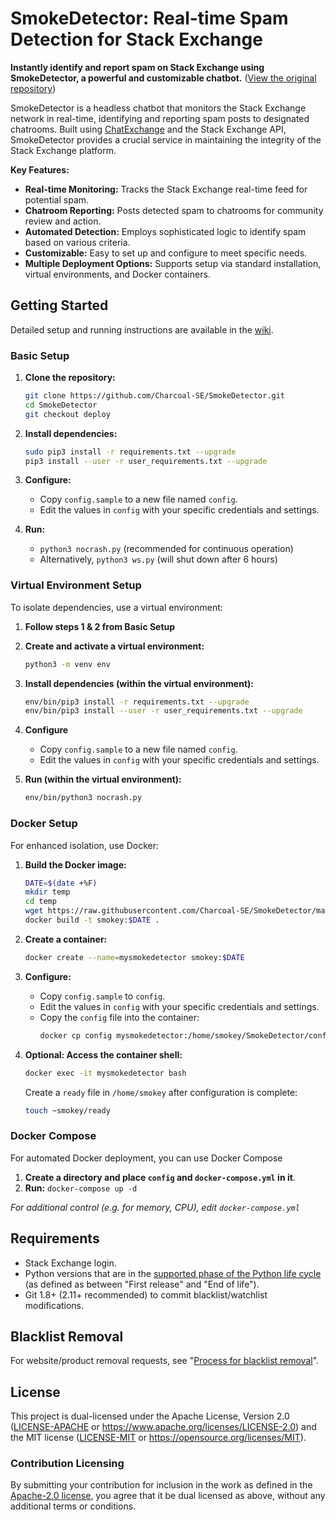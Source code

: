 # SmokeDetector: Real-time Spam Detection for Stack Exchange

**Instantly identify and report spam on Stack Exchange using SmokeDetector, a powerful and customizable chatbot.** ([View the original repository](https://github.com/Charcoal-SE/SmokeDetector))

SmokeDetector is a headless chatbot that monitors the Stack Exchange network in real-time, identifying and reporting spam posts to designated chatrooms. Built using [ChatExchange](https://github.com/Manishearth/ChatExchange) and the Stack Exchange API, SmokeDetector provides a crucial service in maintaining the integrity of the Stack Exchange platform.

**Key Features:**

*   **Real-time Monitoring:**  Tracks the Stack Exchange real-time feed for potential spam.
*   **Chatroom Reporting:** Posts detected spam to chatrooms for community review and action.
*   **Automated Detection:** Employs sophisticated logic to identify spam based on various criteria.
*   **Customizable:** Easy to set up and configure to meet specific needs.
*   **Multiple Deployment Options:** Supports setup via standard installation, virtual environments, and Docker containers.

## Getting Started

Detailed setup and running instructions are available in the [wiki](https://charcoal-se.org/smokey/).

### Basic Setup

1.  **Clone the repository:**

    ```bash
    git clone https://github.com/Charcoal-SE/SmokeDetector.git
    cd SmokeDetector
    git checkout deploy
    ```

2.  **Install dependencies:**

    ```bash
    sudo pip3 install -r requirements.txt --upgrade
    pip3 install --user -r user_requirements.txt --upgrade
    ```

3.  **Configure:**
    *   Copy `config.sample` to a new file named `config`.
    *   Edit the values in `config` with your specific credentials and settings.
4.  **Run:**
    *   `python3 nocrash.py` (recommended for continuous operation)
    *   Alternatively, `python3 ws.py` (will shut down after 6 hours)

### Virtual Environment Setup

To isolate dependencies, use a virtual environment:

1.  **Follow steps 1 & 2 from Basic Setup**
2.  **Create and activate a virtual environment:**

    ```bash
    python3 -m venv env
    ```

3.  **Install dependencies (within the virtual environment):**

    ```bash
    env/bin/pip3 install -r requirements.txt --upgrade
    env/bin/pip3 install --user -r user_requirements.txt --upgrade
    ```

4.  **Configure**
    *   Copy `config.sample` to a new file named `config`.
    *   Edit the values in `config` with your specific credentials and settings.
5.  **Run (within the virtual environment):**

    ```bash
    env/bin/python3 nocrash.py
    ```

### Docker Setup

For enhanced isolation, use Docker:

1.  **Build the Docker image:**

    ```bash
    DATE=$(date +%F)
    mkdir temp
    cd temp
    wget https://raw.githubusercontent.com/Charcoal-SE/SmokeDetector/master/Dockerfile
    docker build -t smokey:$DATE .
    ```

2.  **Create a container:**

    ```bash
    docker create --name=mysmokedetector smokey:$DATE
    ```

3.  **Configure:**

    *   Copy `config.sample` to `config`.
    *   Edit the values in `config` with your specific credentials and settings.
    *   Copy the `config` file into the container:
        ```bash
        docker cp config mysmokedetector:/home/smokey/SmokeDetector/config
        ```

4.  **Optional: Access the container shell:**

    ```bash
    docker exec -it mysmokedetector bash
    ```

    Create a `ready` file in `/home/smokey` after configuration is complete:

    ```bash
    touch ~smokey/ready
    ```

### Docker Compose

For automated Docker deployment, you can use Docker Compose

1.  **Create a directory and place `config` and `docker-compose.yml` in it**.
2.  **Run:**
    `docker-compose up -d`

*For additional control (e.g. for memory, CPU), edit `docker-compose.yml`*

## Requirements

*   Stack Exchange login.
*   Python versions that are in the [supported phase of the Python life cycle](https://devguide.python.org/versions/) (as defined as between "First release" and "End of life").
*   Git 1.8+ (2.11+ recommended) to commit blacklist/watchlist modifications.

## Blacklist Removal

For website/product removal requests, see "[Process for blacklist removal](https://charcoal-se.org/smokey/Process-for-blacklist-removal)".

## License

This project is dual-licensed under the Apache License, Version 2.0 ([LICENSE-APACHE](LICENSE-APACHE) or <https://www.apache.org/licenses/LICENSE-2.0>) and the MIT license ([LICENSE-MIT](LICENSE-MIT) or <https://opensource.org/licenses/MIT>).

### Contribution Licensing

By submitting your contribution for inclusion in the work
as defined in the [Apache-2.0 license](https://www.apache.org/licenses/LICENSE-2.0),
you agree that it be dual licensed as above,
without any additional terms or conditions.